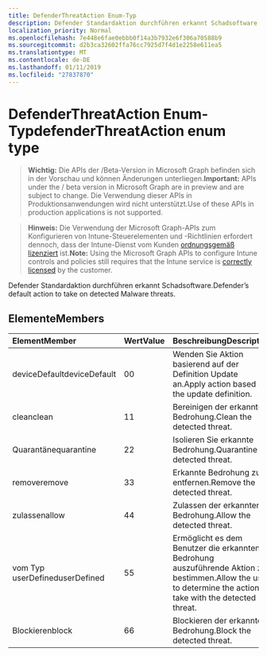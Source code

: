 ```yaml
---
title: DefenderThreatAction Enum-Typ
description: Defender Standardaktion durchführen erkannt Schadsoftware.
localization_priority: Normal
ms.openlocfilehash: 7e448e6fae0ebbb0f14a3b7932e6f306a70588b9
ms.sourcegitcommit: d2b3ca32602ffa76cc7925d7f4d1e2258e611ea5
ms.translationtype: MT
ms.contentlocale: de-DE
ms.lasthandoff: 01/11/2019
ms.locfileid: "27837870"
---
```

# <a name="defenderthreataction-enum-type"></a><span data-ttu-id="70fd2-103">DefenderThreatAction Enum-Typ</span><span class="sxs-lookup"><span data-stu-id="70fd2-103">defenderThreatAction enum type</span></span>

> <span data-ttu-id="70fd2-104">**Wichtig:** Die APIs der /Beta-Version in Microsoft Graph befinden sich in der Vorschau und können Änderungen unterliegen.</span><span class="sxs-lookup"><span data-stu-id="70fd2-104">**Important:** APIs under the / beta version in Microsoft Graph are in preview and are subject to change.</span></span> <span data-ttu-id="70fd2-105">Die Verwendung dieser APIs in Produktionsanwendungen wird nicht unterstützt.</span><span class="sxs-lookup"><span data-stu-id="70fd2-105">Use of these APIs in production applications is not supported.</span></span>

> <span data-ttu-id="70fd2-106">**Hinweis:** Die Verwendung der Microsoft Graph-APIs zum Konfigurieren von Intune-Steuerelementen und -Richtlinien erfordert dennoch, dass der Intune-Dienst vom Kunden [ordnungsgemäß lizenziert](https://go.microsoft.com/fwlink/?linkid=839381) ist.</span><span class="sxs-lookup"><span data-stu-id="70fd2-106">**Note:** Using the Microsoft Graph APIs to configure Intune controls and policies still requires that the Intune service is [correctly licensed](https://go.microsoft.com/fwlink/?linkid=839381) by the customer.</span></span>

<span data-ttu-id="70fd2-107">Defender Standardaktion durchführen erkannt Schadsoftware.</span><span class="sxs-lookup"><span data-stu-id="70fd2-107">Defender’s default action to take on detected Malware threats.</span></span>
## <a name="members"></a><span data-ttu-id="70fd2-108">Elemente</span><span class="sxs-lookup"><span data-stu-id="70fd2-108">Members</span></span>
|<span data-ttu-id="70fd2-109">Element</span><span class="sxs-lookup"><span data-stu-id="70fd2-109">Member</span></span>|<span data-ttu-id="70fd2-110">Wert</span><span class="sxs-lookup"><span data-stu-id="70fd2-110">Value</span></span>|<span data-ttu-id="70fd2-111">Beschreibung</span><span class="sxs-lookup"><span data-stu-id="70fd2-111">Description</span></span>|
|:---|:---|:---|
|<span data-ttu-id="70fd2-112">deviceDefault</span><span class="sxs-lookup"><span data-stu-id="70fd2-112">deviceDefault</span></span>|<span data-ttu-id="70fd2-113">0</span><span class="sxs-lookup"><span data-stu-id="70fd2-113">0</span></span>|<span data-ttu-id="70fd2-114">Wenden Sie Aktion basierend auf der Definition Update an.</span><span class="sxs-lookup"><span data-stu-id="70fd2-114">Apply action based on the update definition.</span></span>|
|<span data-ttu-id="70fd2-115">clean</span><span class="sxs-lookup"><span data-stu-id="70fd2-115">clean</span></span>|<span data-ttu-id="70fd2-116">1</span><span class="sxs-lookup"><span data-stu-id="70fd2-116">1</span></span>|<span data-ttu-id="70fd2-117">Bereinigen der erkannten Bedrohung.</span><span class="sxs-lookup"><span data-stu-id="70fd2-117">Clean the detected threat.</span></span>|
|<span data-ttu-id="70fd2-118">Quarantäne</span><span class="sxs-lookup"><span data-stu-id="70fd2-118">quarantine</span></span>|<span data-ttu-id="70fd2-119">2</span><span class="sxs-lookup"><span data-stu-id="70fd2-119">2</span></span>|<span data-ttu-id="70fd2-120">Isolieren Sie erkannte Bedrohung.</span><span class="sxs-lookup"><span data-stu-id="70fd2-120">Quarantine the detected threat.</span></span>|
|<span data-ttu-id="70fd2-121">remove</span><span class="sxs-lookup"><span data-stu-id="70fd2-121">remove</span></span>|<span data-ttu-id="70fd2-122">3</span><span class="sxs-lookup"><span data-stu-id="70fd2-122">3</span></span>|<span data-ttu-id="70fd2-123">Erkannte Bedrohung zu entfernen.</span><span class="sxs-lookup"><span data-stu-id="70fd2-123">Remove the detected threat.</span></span>|
|<span data-ttu-id="70fd2-124">zulassen</span><span class="sxs-lookup"><span data-stu-id="70fd2-124">allow</span></span>|<span data-ttu-id="70fd2-125">4</span><span class="sxs-lookup"><span data-stu-id="70fd2-125">4</span></span>|<span data-ttu-id="70fd2-126">Zulassen der erkannten Bedrohung.</span><span class="sxs-lookup"><span data-stu-id="70fd2-126">Allow the detected threat.</span></span>|
|<span data-ttu-id="70fd2-127">vom Typ userDefined</span><span class="sxs-lookup"><span data-stu-id="70fd2-127">userDefined</span></span>|<span data-ttu-id="70fd2-128">5</span><span class="sxs-lookup"><span data-stu-id="70fd2-128">5</span></span>|<span data-ttu-id="70fd2-129">Ermöglicht es dem Benutzer die erkannten Bedrohung auszuführende Aktion zu bestimmen.</span><span class="sxs-lookup"><span data-stu-id="70fd2-129">Allow the user to determine the action to take with the detected threat.</span></span>|
|<span data-ttu-id="70fd2-130">Blockieren</span><span class="sxs-lookup"><span data-stu-id="70fd2-130">block</span></span>|<span data-ttu-id="70fd2-131">6</span><span class="sxs-lookup"><span data-stu-id="70fd2-131">6</span></span>|<span data-ttu-id="70fd2-132">Blockieren der erkannten Bedrohung.</span><span class="sxs-lookup"><span data-stu-id="70fd2-132">Block the detected threat.</span></span>|





